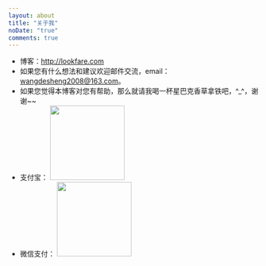 ```yaml
---
layout: about
title: "关于我"
noDate: "true"
comments: true
---
```



- 博客：http://lookfare.com
- 如果您有什么想法和建议欢迎邮件交流，email：wangdesheng2008@163.com。
- 如果您觉得本博客对您有帮助，那么就请我喝一杯星巴克香草拿铁吧，^\_^，谢谢~~
- 支付宝： <image style="border:0px" width="150" src="/images/alipay_denote.jpg"/>
- 微信支付： <image style="border:0px" width="150" src="/images/wechat_denote.jpg"/>
